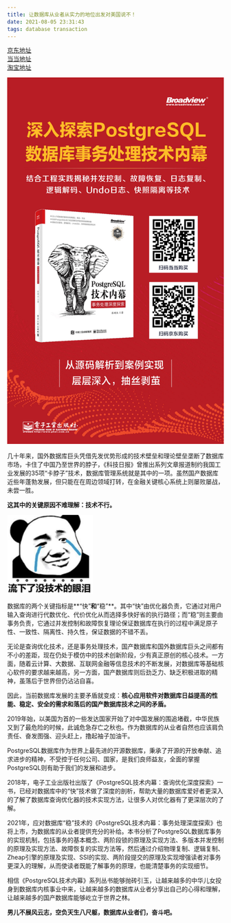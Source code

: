 ```yaml
---
title: 让数据库从业者从实力的地位出发对美国说不！
date: 2021-08-05 23:31:43
tags: database transaction
---
```


[京东地址](https://item.jd.com/12898593.html)  
[当当地址](http://product.dangdang.com/29277465.html)  
[淘宝地址](https://detail.tmall.com/item.htm?spm=a1z10.3-b-s.w4011-22119638442.37.798d1b8b6TlJDS&id=651820819927&rn=215b8c029b06d654c30a5777273c979e&abbucket=1) 

![](./database-developer-say-no-to-us/buy_link.jpeg) 

几十年来，国外数据库巨头凭借先发优势形成的技术壁垒和理论壁垒垄断了数据库市场，卡住了中国乃至世界的脖子，《科技日报》曾推出系列文章报道制约我国工业发展的35项“卡脖子”技术，数据库管理系统就是其中的一项。虽然国产数据库近些年蓬勃发展，但只能在在周边领域打转，在金融关键核心系统上则屡败屡战，未尝一胜。

**这其中的关键原因不难理解：技术不行。**

<img src="./database-developer-say-no-to-us/have_no_tech.jpeg" width="200">
 
<!--more-->
 
数据库的两个关键指标是**“快”**和**“稳”**。其中“快”由优化器负责，它通过对用户输入查询进行代数优化、代价优化从而选择多快好省的执行路径；而“稳”则主要由事务负责，它通过并发控制和故障恢复理论保证数据库在执行的过程中满足原子性、一致性、隔离性、持久性，保证数据的不错不丢。

无论是查询优化技术，还是事务处理技术，国产数据库和国外数据库巨头之间都有不小的差距，现在仍处于模仿中的技术创新阶段，少有真正原创的核心技术。一方面，随着云计算、大数据、互联网金融等信息技术的不断发展，对数据库等基础核心软件的要求越来越高，另一方面，国产数据库则后劲乏力、缺乏积极进取的精神，虽落后于世界但仍沾沾自喜。

因此，当前数据库发展的主要矛盾就变成：**核心应用软件对数据库日益提高的性能、稳定、安全的需求和落后的国产数据库技术之间的矛盾。**

2019年始，以美国为首的一些发达国家开始了对中国发展的围追堵截，中华民族又到了最危险的时候，此诚危急存亡之秋也。作为数据库的从业者自然也应该肩负责任、奋发图强、迎头赶上，撸起袖子加油干。

PostgreSQL数据库作为世界上最先进的开源数据库，秉承了开源的开放奉献、追求进步的精神，不受控于任何公司、国家，是我们良师益友，全面的掌握PostgreSQL则有助于我们的发展和进步。

2018年，电子工业出版社出版了《PostgreSQL技术内幕：查询优化深度探索》一书，已经对数据库中的“快”技术做了深度的剖析，帮助大量的数据库爱好者更深入的了解了数据库查询优化器的技术实现方法，让很多人对优化器有了更深层次的了解。

2021年，应对数据库“稳”技术的《PostgreSQL技术内幕：事务处理深度探索》也将上市，为数据库的从业者提供充分的补给。本书分析了PostgreSQL数据库事务的实现机制，包括事务的基本概念、两阶段锁的原理及实现方法、多版本并发控制的原理及实现方法、故障恢复的实现方法等，然后通过介绍物理复制、逻辑复制、Zheap引擎的原理及实现、SSI的实现、两阶段提交的原理及实现增强读者对事务更深入的理解，从而使读者既能了解事务的原理，也能清楚事务的实现细节。



相信《PostgreSQL技术内幕》系列丛书能够抛砖引玉，让越来越多的中华儿女投身到数据库内核事业中来，让越来越多的数据库从业者分享出自己的心得和理解，让越来越多的国产数据库能够屹立于世界之林。

**男儿不展风云志，空负天生八尺躯，数据库从业者们，奋斗吧。**
